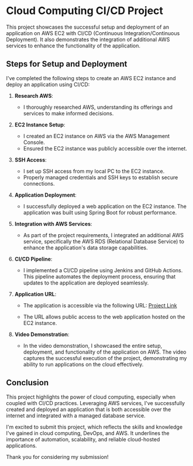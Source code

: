 # Cloud Computing CI/CD Project

This project showcases the successful setup and deployment of an application on AWS EC2 with CI/CD (Continuous Integration/Continuous Deployment). It also demonstrates the integration of additional AWS services to enhance the functionality of the application.

## Steps for Setup and Deployment

I've completed the following steps to create an AWS EC2 instance and deploy an application using CI/CD:

1. **Research AWS**:
   - I thoroughly researched AWS, understanding its offerings and services to make informed decisions.

2. **EC2 Instance Setup**:
   - I created an EC2 instance on AWS via the AWS Management Console.
   - Ensured the EC2 instance was publicly accessible over the internet.

3. **SSH Access**:
   - I set up SSH access from my local PC to the EC2 instance.
   - Properly managed credentials and SSH keys to establish secure connections.

4. **Application Deployment**:
   - I successfully deployed a web application on the EC2 instance. The application was built using Spring Boot for robust performance.

5. **Integration with AWS Services**:
   - As part of the project requirements, I integrated an additional AWS service, specifically the AWS RDS (Relational Database Service) to enhance the application's data storage capabilities.

6. **CI/CD Pipeline**:
   - I implemented a CI/CD pipeline using Jenkins and GitHub Actions. This pipeline automates the deployment process, ensuring that updates to the application are deployed seamlessly.

7. **Application URL**:
   - The application is accessible via the following URL: [Project Link](https://github.com/ishanksharmaa/TSF-Task4)

   - The URL allows public access to the web application hosted on the EC2 instance.

8. **Video Demonstration**:
   - In the video demonstration, I showcased the entire setup, deployment, and functionality of the application on AWS. The video captures the successful execution of the project, demonstrating my ability to run applications on the cloud effectively.

## Conclusion

This project highlights the power of cloud computing, especially when coupled with CI/CD practices. Leveraging AWS services, I've successfully created and deployed an application that is both accessible over the internet and integrated with a managed database service.

I'm excited to submit this project, which reflects the skills and knowledge I've gained in cloud computing, DevOps, and AWS. It underlines the importance of automation, scalability, and reliable cloud-hosted applications.

Thank you for considering my submission!

